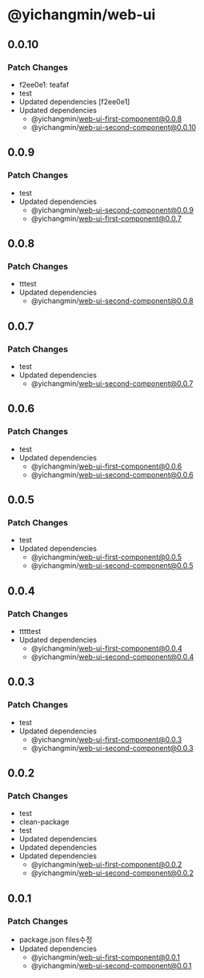 # @yichangmin/web-ui

## 0.0.10

### Patch Changes

- f2ee0e1: teafaf
- test
- Updated dependencies [f2ee0e1]
- Updated dependencies
  - @yichangmin/web-ui-first-component@0.0.8
  - @yichangmin/web-ui-second-component@0.0.10

## 0.0.9

### Patch Changes

- test
- Updated dependencies
  - @yichangmin/web-ui-second-component@0.0.9
  - @yichangmin/web-ui-first-component@0.0.7

## 0.0.8

### Patch Changes

- tttest
- Updated dependencies
  - @yichangmin/web-ui-second-component@0.0.8

## 0.0.7

### Patch Changes

- test
- Updated dependencies
  - @yichangmin/web-ui-second-component@0.0.7

## 0.0.6

### Patch Changes

- test
- Updated dependencies
  - @yichangmin/web-ui-first-component@0.0.6
  - @yichangmin/web-ui-second-component@0.0.6

## 0.0.5

### Patch Changes

- test
- Updated dependencies
  - @yichangmin/web-ui-first-component@0.0.5
  - @yichangmin/web-ui-second-component@0.0.5

## 0.0.4

### Patch Changes

- tttttest
- Updated dependencies
  - @yichangmin/web-ui-first-component@0.0.4
  - @yichangmin/web-ui-second-component@0.0.4

## 0.0.3

### Patch Changes

- test
- Updated dependencies
  - @yichangmin/web-ui-first-component@0.0.3
  - @yichangmin/web-ui-second-component@0.0.3

## 0.0.2

### Patch Changes

- test
- clean-package
- test
- Updated dependencies
- Updated dependencies
- Updated dependencies
  - @yichangmin/web-ui-first-component@0.0.2
  - @yichangmin/web-ui-second-component@0.0.2

## 0.0.1

### Patch Changes

- package.json files수정
- Updated dependencies
  - @yichangmin/web-ui-first-component@0.0.1
  - @yichangmin/web-ui-second-component@0.0.1
